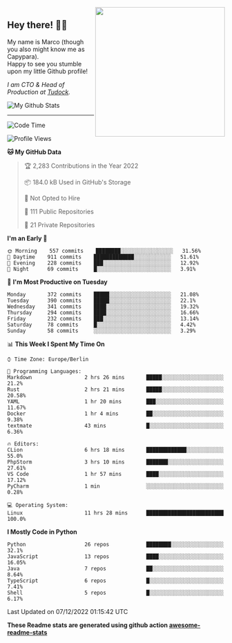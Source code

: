 <img src="https://capypara.de/para_logo.png?a=13" align="right" width="300">

## Hey there! 👋🙃
My name is Marco (though you also might know me as Capypara).  
Happy to see you stumble upon my little Github profile!

*I am CTO & Head of Production at <a href="http://tudock.de">Tudock</a>.*


![My Github Stats](https://github-readme-stats.vercel.app/api?username=theCapypara&show_icons=true&title_color=8ea106&text_color=ffffff&icon_color=8ea106&bg_color=2F343F&hide_border=1)

---
<!--START_SECTION:waka-->
![Code Time](http://img.shields.io/badge/Code%20Time-1%2C949%20hrs%207%20mins-blue)

![Profile Views](http://img.shields.io/badge/Profile%20Views-1-blue)

**🐱 My GitHub Data** 

> 🏆 2,283 Contributions in the Year 2022
 > 
> 📦 184.0 kB Used in GitHub's Storage 
 > 
> 🚫 Not Opted to Hire
 > 
> 📜 111 Public Repositories 
 > 
> 🔑 21 Private Repositories  
 > 
**I'm an Early 🐤** 

```text
🌞 Morning    557 commits    ████████░░░░░░░░░░░░░░░░░   31.56% 
🌆 Daytime    911 commits    █████████████░░░░░░░░░░░░   51.61% 
🌃 Evening    228 commits    ███░░░░░░░░░░░░░░░░░░░░░░   12.92% 
🌙 Night      69 commits     █░░░░░░░░░░░░░░░░░░░░░░░░   3.91%

```
📅 **I'm Most Productive on Tuesday** 

```text
Monday       372 commits    █████░░░░░░░░░░░░░░░░░░░░   21.08% 
Tuesday      390 commits    █████░░░░░░░░░░░░░░░░░░░░   22.1% 
Wednesday    341 commits    ████░░░░░░░░░░░░░░░░░░░░░   19.32% 
Thursday     294 commits    ████░░░░░░░░░░░░░░░░░░░░░   16.66% 
Friday       232 commits    ███░░░░░░░░░░░░░░░░░░░░░░   13.14% 
Saturday     78 commits     █░░░░░░░░░░░░░░░░░░░░░░░░   4.42% 
Sunday       58 commits     ░░░░░░░░░░░░░░░░░░░░░░░░░   3.29%

```


📊 **This Week I Spent My Time On** 

```text
⌚︎ Time Zone: Europe/Berlin

💬 Programming Languages: 
Markdown                 2 hrs 26 mins       █████░░░░░░░░░░░░░░░░░░░░   21.2% 
Rust                     2 hrs 21 mins       █████░░░░░░░░░░░░░░░░░░░░   20.58% 
YAML                     1 hr 20 mins        ███░░░░░░░░░░░░░░░░░░░░░░   11.67% 
Docker                   1 hr 4 mins         ██░░░░░░░░░░░░░░░░░░░░░░░   9.38% 
textmate                 43 mins             █░░░░░░░░░░░░░░░░░░░░░░░░   6.36%

🔥 Editors: 
CLion                    6 hrs 18 mins       █████████████░░░░░░░░░░░░   55.0% 
PhpStorm                 3 hrs 10 mins       ███████░░░░░░░░░░░░░░░░░░   27.61% 
VS Code                  1 hr 57 mins        ████░░░░░░░░░░░░░░░░░░░░░   17.12% 
PyCharm                  1 min               ░░░░░░░░░░░░░░░░░░░░░░░░░   0.28%

💻 Operating System: 
Linux                    11 hrs 28 mins      █████████████████████████   100.0%

```

**I Mostly Code in Python** 

```text
Python                   26 repos            ████████░░░░░░░░░░░░░░░░░   32.1% 
JavaScript               13 repos            ████░░░░░░░░░░░░░░░░░░░░░   16.05% 
Java                     7 repos             ██░░░░░░░░░░░░░░░░░░░░░░░   8.64% 
TypeScript               6 repos             █░░░░░░░░░░░░░░░░░░░░░░░░   7.41% 
Shell                    5 repos             █░░░░░░░░░░░░░░░░░░░░░░░░   6.17%

```



 Last Updated on 07/12/2022 01:15:42 UTC
<!--END_SECTION:waka-->

**These Readme stats are generated using github action [awesome-readme-stats](https://github.com/anmol098/waka-readme-stats)**
